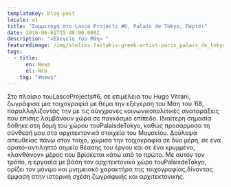 ```yaml
---
templateKey: blog-post
locale: el
title: "Συμμετοχή στο Lasco Projects #6, Palais de Tokyo, Παρίσι"
date: 2016-06-01T15:48:00.000Z
description: "«Ελεγεία του Μάη» "
featuredimage: /img/stelios-faitakis-greek-artist-paris_palais_de_tokyo_2016_photo-aurelien-mole_part1.jpg
tags:
  - title:
      en: News
      el: Νέα
    tag: "#news"
---
```



Στο πλαίσιο τουLascoProjects#6, σε επιμέλεια του Hugo Vitrani, ζωγράφισα μια τοιχογραφία με θέμα την εξέγερση του Μάη του ’68, παραλληλίζοντάς την με τις σύγχρονες κοινωνικοπολιτικές αναταράξεις που επίσης λαμβάνουν χώρα σε παγκόσμιο επίπεδο. Ιδιαίτερη σημασία δόθηκε στη δομή του χώρου τουPalaisdeTokyo, καθώς προσάρμοσα τη σύνθεσή μου στα αρχιτεκτονικά στοιχεία του Μουσείου. Δούλεψα απευθείας πάνω στον τοίχο, χώρισα την τοιχογραφία σε δύο μέρη, σε ένα ορατό-αντιληπτό σημείο θέασης του έργου και σε ένα κρυμμένο, «λανθάνον» μέρος που βρίσκεται κάτω από το πρώτο. Με αυτόν τον τρόπο, η εργασία με βάση τον αρχιτεκτονικό χώρο τουPalaisdeTokyo, ορίζει τον μόνιμο και μνημειακό χαρακτήρα της τοιχογραφίας,δίνοντας έμφαση στην ιστορική σχέση ζωγραφικής και αρχιτεκτονικής.